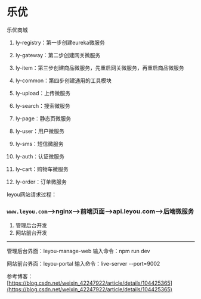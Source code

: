 # 乐优
乐优商城

1. ly-registry：第一步创建eureka微服务

2. ly-gateway：第二步创建网关微服务

3. ly-item：第三步创建商品微服务，先重启网关微服务，再重启商品微服务

4. ly-common：第四步创建通用的工具模块

5. ly-upload：上传微服务

6. ly-search：搜索微服务

7. ly-page：静态页微服务

8. ly-user：用户微服务

9. ly-sms：短信微服务

10. ly-auth：认证微服务

11. ly-cart：购物车微服务

12. ly-order：订单微服务


leyou网站请求过程：

### ```www.leyou.com```-->nginx-->前端页面-->api.leyou.com-->后端微服务

1. 管理后台开发
2. 网站前台开发

---
管理后台界面：leyou-manage-web
输入命令：npm run dev

网站前台界面：leyou-portal
输入命令：live-server --port=9002

参考博客：[https://blog.csdn.net/weixin_42247922/article/details/104425365](https://blog.csdn.net/weixin_42247922/article/details/104425365)
